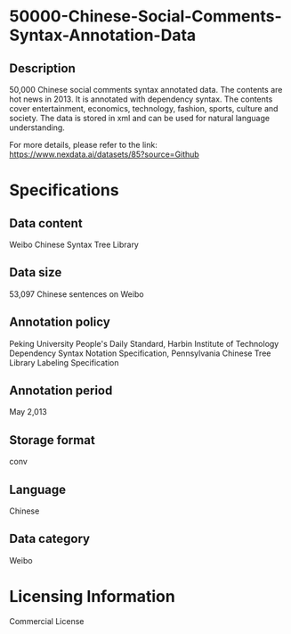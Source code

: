 # 50000-Chinese-Social-Comments-Syntax-Annotation-Data

## Description
50,000 Chinese social comments syntax annotated data. The contents are hot news in 2013. It is annotated with dependency syntax. The contents cover entertainment, economics, technology, fashion, sports, culture and society. The data is stored in xml and can be used for natural language understanding.

For more details, please refer to the link: https://www.nexdata.ai/datasets/85?source=Github


# Specifications
## Data content
Weibo Chinese Syntax Tree Library
## Data size
53,097 Chinese sentences on Weibo
## Annotation policy
Peking University People's Daily Standard, Harbin Institute of Technology Dependency Syntax Notation Specification, Pennsylvania Chinese Tree Library Labeling Specification
## Annotation period
May 2,013
## Storage format
conv
## Language
Chinese
## Data category
Weibo
# Licensing Information
Commercial License
